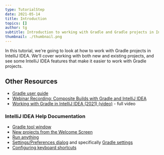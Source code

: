 ```yaml
---
type: TutorialStep
date: 2021-05-14
title: Introduction
topics: []
author: tg
subtitle: Introduction to working with Gradle and Gradle projects in IntelliJ IDEA
thumbnail: ./thumbnail.png
---
```


In this tutorial, we're going to look at how to work with Gradle projects in IntelliJ IDEA. We'll cover working with both new and existing projects, and see some IntelliJ IDEA features that make it easier to work with Gradle projects.

## Other Resources
- [Gradle user guide](https://docs.gradle.org/current/userguide/userguide.html)
- [Webinar Recording: Composite Builds with Gradle and IntelliJ IDEA](https://blog.jetbrains.com/idea/2017/03/webinar-recording-composite-builds-with-gradle/)
- [Working with Gradle in IntelliJ IDEA (2021) (video)](https://youtu.be/6V6G3RyxEMk) - full video
 
### IntelliJ IDEA Help Documentation
 - [Gradle tool window](https://www.jetbrains.com/help/idea/jetgradle-tool-window.html)
 - [New projects from the Welcome Screen](https://www.jetbrains.com/help/idea/new-project-wizard.html)
 - [Run anything](https://www.jetbrains.com/help/idea/running-anything.html) 
 - [Settings/Preferences dialog](https://www.jetbrains.com/help/idea/settings-preferences-dialog.html) and specifically [Gradle settings](https://www.jetbrains.com/help/idea/gradle-settings.html)
 - [Configuring keyboard shortcuts](https://www.jetbrains.com/help/idea/configuring-keyboard-and-mouse-shortcuts.html#add-keyboard-shortcut)
